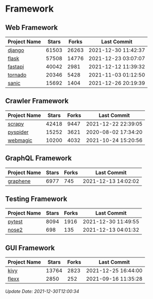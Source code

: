 # Framework

## Web Framework
| Project Name | Stars | Forks | Last Commit |
| ------------ | ----- | ----- | ----------- |
| [django](https://github.com/django/django) | 61503 | 26263 | 2021-12-30 11:42:37 |
| [flask](https://github.com/pallets/flask) | 57508 | 14776 | 2021-12-23 03:07:07 |
| [fastapi](https://github.com/tiangolo/fastapi) | 40042 | 2981 | 2021-12-12 11:39:32 |
| [tornado](https://github.com/tornadoweb/tornado) | 20346 | 5428 | 2021-11-03 01:12:50 |
| [sanic](https://github.com/sanic-org/sanic) | 15692 | 1404 | 2021-12-26 20:19:39 |

## Crawler Framework
| Project Name | Stars | Forks | Last Commit |
| ------------ | ----- | ----- | ----------- |
| [scrapy](https://github.com/scrapy/scrapy) | 42418 | 9447 | 2021-12-22 22:39:05 |
| [pyspider](https://github.com/binux/pyspider) | 15252 | 3621 | 2020-08-02 17:34:20 |
| [webmagic](https://github.com/code4craft/webmagic) | 10200 | 4032 | 2021-10-24 15:20:56 |

## GraphQL Framework
| Project Name | Stars | Forks | Last Commit |
| ------------ | ----- | ----- | ----------- |
| [graphene](https://github.com/graphql-python/graphene) | 6977 | 745 | 2021-12-13 14:02:02 |

## Testing Framework
| Project Name | Stars | Forks | Last Commit |
| ------------ | ----- | ----- | ----------- |
| [pytest](https://github.com/pytest-dev/pytest) | 8094 | 1916 | 2021-12-30 11:49:55 |
| [nose2](https://github.com/nose-devs/nose2) | 698 | 135 | 2021-12-13 04:01:32 |

## GUI Framework
| Project Name | Stars | Forks | Last Commit |
| ------------ | ----- | ----- | ----------- |
| [kivy](https://github.com/kivy/kivy) | 13764 | 2823 | 2021-12-25 16:44:00 |
| [flexx](https://github.com/flexxui/flexx) | 2850 | 252 | 2021-09-16 11:35:28 |

*Update Date: 2021-12-30T12:00:34*